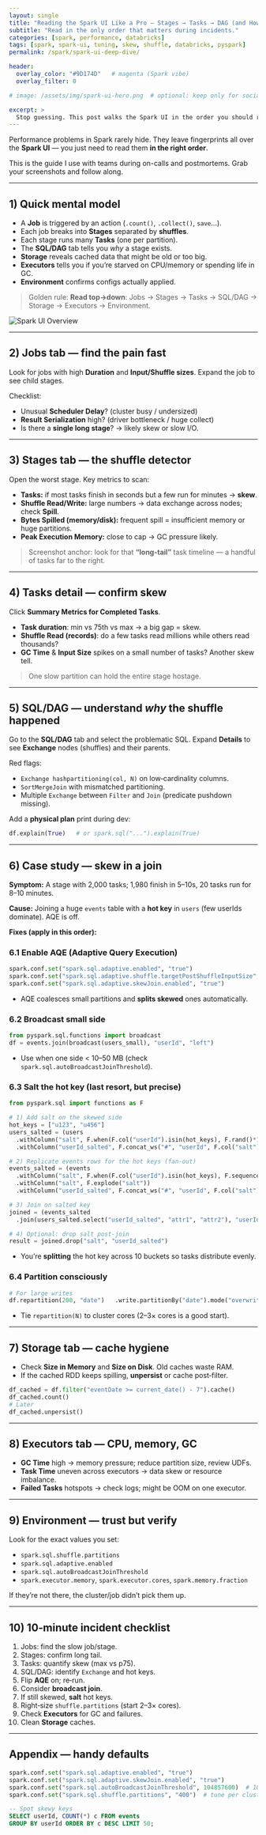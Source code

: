 ```yaml
---
layout: single
title: "Reading the Spark UI Like a Pro — Stages → Tasks → DAG (and How to Spot Skew)"
subtitle: "Read in the only order that matters during incidents."
categories: [spark, performance, databricks]
tags: [spark, spark-ui, tuning, skew, shuffle, databricks, pyspark]
permalink: /spark/spark-ui-deep-dive/

header:
  overlay_color: "#9D174D"   # magenta (Spark vibe)
  overlay_filter: 0

# image: /assets/img/spark-ui-hero.png  # optional: keep only for social cards

excerpt: >
  Stop guessing. This post walks the Spark UI in the order you should read it during incidents: Jobs → Stages → Tasks → SQL/DAG → Storage → Executors → Environment. We diagnose a real skew issue and fix it with partitioning, AQE, and salt keys.
---
```



Performance problems in Spark rarely hide. They leave fingerprints all over the **Spark UI** — you just need to read them **in the right order**.

This is the guide I use with teams during on-calls and postmortems. Grab your screenshots and follow along.

---

## 1) Quick mental model

- A **Job** is triggered by an action (`.count()`, `.collect()`, `save`...).  
- Each job breaks into **Stages** separated by **shuffles**.  
- Each stage runs many **Tasks** (one per partition).  
- The **SQL/DAG** tab tells you *why* a stage exists.  
- **Storage** reveals cached data that might be old or too big.  
- **Executors** tells you if you’re starved on CPU/memory or spending life in GC.  
- **Environment** confirms configs actually applied.

> Golden rule: **Read top→down**: Jobs → Stages → Tasks → SQL/DAG → Storage → Executors → Environment.

![Spark UI Overview](/assets/img/spark-ui-overview.png)

---

## 2) Jobs tab — find the pain fast

Look for jobs with high **Duration** and **Input/Shuffle sizes**. Expand the job to see child stages.

Checklist:
- Unusual **Scheduler Delay**? (cluster busy / undersized)
- **Result Serialization** high? (driver bottleneck / huge collect)
- Is there a **single long stage**? → likely skew or slow I/O.

---

## 3) Stages tab — the shuffle detector

Open the worst stage. Key metrics to scan:

- **Tasks:** if most tasks finish in seconds but a few run for minutes → **skew**.  
- **Shuffle Read/Write:** large numbers → data exchange across nodes; check **Spill**.  
- **Bytes Spilled (memory/disk):** frequent spill = insufficient memory or huge partitions.  
- **Peak Execution Memory:** close to cap → GC pressure likely.

> Screenshot anchor: look for that **“long-tail”** task timeline — a handful of tasks far to the right.

---

## 4) Tasks detail — confirm skew

Click **Summary Metrics for Completed Tasks**.

- **Task duration**: min vs 75th vs max → a big gap = skew.  
- **Shuffle Read (records)**: do a few tasks read millions while others read thousands?  
- **GC Time** & **Input Size** spikes on a small number of tasks? Another skew tell.

> One slow partition can hold the entire stage hostage.

---

## 5) SQL/DAG — understand *why* the shuffle happened

Go to the **SQL/DAG** tab and select the problematic SQL. Expand **Details** to see **Exchange** nodes (shuffles) and their parents.

Red flags:
- `Exchange hashpartitioning(col, N)` on low‑cardinality columns.  
- `SortMergeJoin` with mismatched partitioning.  
- Multiple `Exchange` between `Filter` and `Join` (predicate pushdown missing).

Add a **physical plan** print during dev:
```python
df.explain(True)   # or spark.sql("...").explain(True)
```

---

## 6) Case study — skew in a join

**Symptom:** A stage with 2,000 tasks; 1,980 finish in 5–10s, 20 tasks run for 8–10 minutes.

**Cause:** Joining a huge `events` table with a **hot key** in `users` (few userIds dominate). AQE is off.

**Fixes (apply in this order):**

### 6.1 Enable AQE (Adaptive Query Execution)
```python
spark.conf.set("spark.sql.adaptive.enabled", "true")
spark.conf.set("spark.sql.adaptive.shuffle.targetPostShuffleInputSize", "134217728")  # 128MB
spark.conf.set("spark.sql.adaptive.skewJoin.enabled", "true")
```
- AQE coalesces small partitions and **splits skewed** ones automatically.

### 6.2 Broadcast small side
```python
from pyspark.sql.functions import broadcast
df = events.join(broadcast(users_small), "userId", "left")
```
- Use when one side < 10–50 MB (check `spark.sql.autoBroadcastJoinThreshold`).

### 6.3 Salt the hot key (last resort, but precise)
```python
from pyspark.sql import functions as F

# 1) Add salt on the skewed side
hot_keys = ["u123", "u456"]
users_salted = (users
  .withColumn("salt", F.when(F.col("userId").isin(hot_keys), F.rand()*10).otherwise(F.lit(0)).cast("int"))
  .withColumn("userId_salted", F.concat_ws("#", "userId", F.col("salt"))))

# 2) Replicate events rows for the hot keys (fan-out)
events_salted = (events
  .withColumn("salt", F.when(F.col("userId").isin(hot_keys), F.sequence(F.lit(0), F.lit(9))).otherwise(F.array(F.lit(0))))
  .withColumn("salt", F.explode("salt"))
  .withColumn("userId_salted", F.concat_ws("#", "userId", F.col("salt"))))

# 3) Join on salted key
joined = (events_salted
  .join(users_salted.select("userId_salted", "attr1", "attr2"), "userId_salted", "left"))

# 4) Optional: drop salt post-join
result = joined.drop("salt", "userId_salted")
```
- You’re **splitting** the hot key across 10 buckets so tasks distribute evenly.

### 6.4 Partition consciously
```python
# For large writes
df.repartition(200, "date")   .write.partitionBy("date").mode("overwrite").parquet(path)
```
- Tie `repartition(N)` to cluster cores (2–3× cores is a good start).

---

## 7) Storage tab — cache hygiene

- Check **Size in Memory** and **Size on Disk**. Old caches waste RAM.  
- If the cached RDD keeps spilling, **unpersist** or cache post‑filter.
```python
df_cached = df.filter("eventDate >= current_date() - 7").cache()
df_cached.count()
# Later
df_cached.unpersist()
```

---

## 8) Executors tab — CPU, memory, GC

- **GC Time** high → memory pressure; reduce partition size, review UDFs.  
- **Task Time** uneven across executors → data skew or resource imbalance.  
- **Failed Tasks** hotspots → check logs; might be OOM on one executor.

---

## 9) Environment — trust but verify

Look for the exact values you set:
- `spark.sql.shuffle.partitions`
- `spark.sql.adaptive.enabled`
- `spark.sql.autoBroadcastJoinThreshold`
- `spark.executor.memory`, `spark.executor.cores`, `spark.memory.fraction`

If they’re not there, the cluster/job didn’t pick them up.

---

## 10) 10‑minute incident checklist

1. Jobs: find the slow job/stage.  
2. Stages: confirm long tail.  
3. Tasks: quantify skew (max vs p75).  
4. SQL/DAG: identify `Exchange` and hot keys.  
5. Flip **AQE** on; re‑run.  
6. Consider **broadcast join**.  
7. If still skewed, **salt** hot keys.  
8. Right‑size `shuffle.partitions` (start 2–3× cores).  
9. Check **Executors** for GC and failures.  
10. Clean **Storage** caches.

---

## Appendix — handy defaults

```python
spark.conf.set("spark.sql.adaptive.enabled", "true")
spark.conf.set("spark.sql.adaptive.skewJoin.enabled", "true")
spark.conf.set("spark.sql.autoBroadcastJoinThreshold", 104857600)  # 100MB
spark.conf.set("spark.sql.shuffle.partitions", "400")  # tune per cluster
```

```sql
-- Spot skewy keys
SELECT userId, COUNT(*) c FROM events
GROUP BY userId ORDER BY c DESC LIMIT 50;
```
